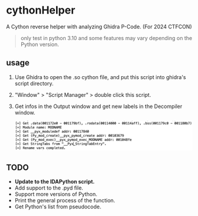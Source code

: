 # cythonHelper

A Cython reverse helper with analyzing Ghidra P-Code. (For 2024 CTFCON)

> only test in python 3.10 and some features may vary depending on the Python version.



## usage

1. Use Ghidra to open the .so cython file, and put this script into ghidra's script directory.

2. "Window" > "Script Manager" > double click this script.

3. Get infos in the Output window and get new labels in the Decompiler window.

   ![image-20240809113158934](./pics/image-20240809113158934.png)



## TODO

- **Update to the IDAPython script.**
- Add support to the .pyd file.
- Support more versions of Python.
- Print the general process of the function.
- Get Python's list from pseudocode.